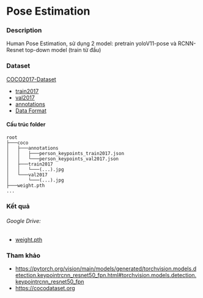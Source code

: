 # Pose Estimation

### Description
Human Pose Estimation, sử dụng 2 model: pretrain yoloV11-pose và RCNN-Resnet top-down model (train từ đầu)

### Dataset

[COCO2017-Dataset](https://cocodataset.org/)
- [train2017](http://images.cocodataset.org/zips/train2017.zip)
- [val2017](http://images.cocodataset.org/zips/val2017.zip)
- [annotations](http://images.cocodataset.org/annotations/annotations_trainval2017.zip)
- [Data Format](https://cocodataset.org/#format-data)

#### Cấu trúc folder

```
root
├───coco
│   ├───annotations
│   │   ├───person_keypoints_train2017.json
│   │   └───person_keypoints_val2017.json
│   ├───train2017
│   │   └───(...).jpg
│   └───val2017
│       └───(...).jpg
├───weight.pth
...
```

### Kết quả

###### Google Drive:
- [weight.pth](https://drive.google.com/drive/folders/1VQ2k9rojHdJ3aLMdaGpcC_HP61UuBdT3?usp=sharing)

### Tham khảo

- https://pytorch.org/vision/main/models/generated/torchvision.models.detection.keypointrcnn_resnet50_fpn.html#torchvision.models.detection.keypointrcnn_resnet50_fpn
- https://cocodataset.org
